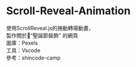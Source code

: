# Scroll-Reveal-Animation
使用ScrollReveal.js的捲動轉場動畫， <br>
製作關於🎄“聖誕節裝飾” 的網頁 <br>
圖庫：Pexels<br>
工具：Vscode<br>
參考：shincode-camp
